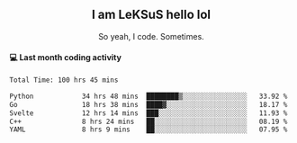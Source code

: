 <h2 align="center">I am LeKSuS hello lol</h2>
<p align="center">So yeah, I code. Sometimes.</p>

#### :computer: Last month coding activity
<!--START_SECTION:waka-->

```txt
Total Time: 100 hrs 45 mins

Python            34 hrs 48 mins  ████████▒░░░░░░░░░░░░░░░░   33.92 %
Go                18 hrs 38 mins  ████▓░░░░░░░░░░░░░░░░░░░░   18.17 %
Svelte            12 hrs 14 mins  ███░░░░░░░░░░░░░░░░░░░░░░   11.93 %
C++               8 hrs 24 mins   ██░░░░░░░░░░░░░░░░░░░░░░░   08.19 %
YAML              8 hrs 9 mins    ██░░░░░░░░░░░░░░░░░░░░░░░   07.95 %
```

<!--END_SECTION:waka-->
